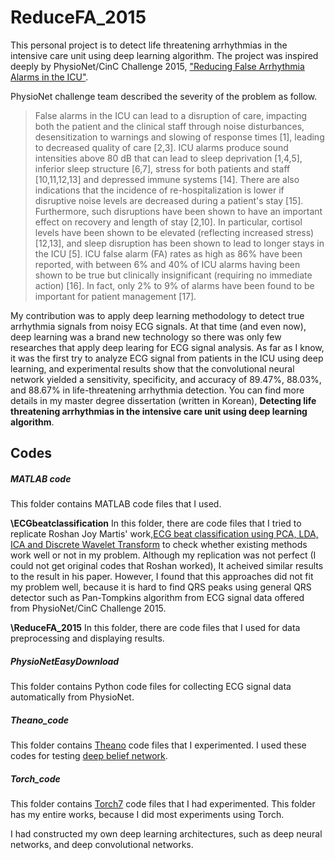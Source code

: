 # ReduceFA_2015
This personal project is to detect life threatening arrhythmias in the intensive care unit using deep learning algorithm. The project was inspired deeply by PhysioNet/CinC Challenge 2015, ["Reducing False Arrhythmia Alarms in the ICU"](https://www.physionet.org/challenge/2015/). 

PhysioNet challenge team described the severity of the problem as follow.
>False alarms in the ICU can lead to a disruption of care, impacting both the patient and the clinical staff through noise disturbances, desensitization to warnings and slowing of response times [1], leading to decreased quality of care [2,3]. ICU alarms produce sound intensities above 80 dB that can lead to sleep deprivation [1,4,5], inferior sleep structure [6,7], stress for both patients and staff [10,11,12,13] and depressed immune systems [14]. There are also indications that the incidence of re-hospitalization is lower if disruptive noise levels are decreased during a patient's stay [15]. Furthermore, such disruptions have been shown to have an important effect on recovery and length of stay [2,10]. In particular, cortisol levels have been shown to be elevated (reflecting increased stress) [12,13], and sleep disruption has been shown to lead to longer stays in the ICU [5]. ICU false alarm (FA) rates as high as 86% have been reported, with between 6% and 40% of ICU alarms having been shown to be true but clinically insignificant (requiring no immediate action) [16]. In fact, only 2% to 9% of alarms have been found to be important for patient management [17].

My contribution was to apply deep learning methodology to detect true arrhythmia signals from noisy ECG signals. At that time (and even now), deep learning was a brand new technology so there was only few researches that apply deep learing for ECG signal analysis. As far as I know, it was the first try to analyze ECG signal from patients in the ICU using deep learning, and experimental results show that the convolutional neural network yielded a sensitivity, specificity, and accuracy of 89.47%, 88.03%, and 88.67% in life-threatening arrhythmia detection. You can find more details in my master degree dissertation (written in Korean), **Detecting life threatening arrhythmias in the intensive care unit using deep learning algorithm**. 

## Codes
##### MATLAB code
This folder contains MATLAB code files that I used. 

**\ECGbeatclassification**
In this folder, there are code files that I tried to replicate Roshan Joy Martis' work,[ECG beat classification using PCA, LDA, ICA and Discrete Wavelet Transform](http://www.sciencedirect.com/science/article/pii/S1746809413000062) 
to check whether existing methods work well or not in my problem. Although my replication was not perfect (I could not get original codes that Roshan worked), It acheived similar results to the result in his paper.
However, I found that this approaches did not fit my problem well, because it is hard to find QRS peaks using general QRS detector such as Pan-Tompkins algorithm from ECG signal data offered from PhysioNet/CinC Challenge 2015.

**\ReduceFA_2015**
In this folder, there are code files that I used for data preprocessing and displaying results.

##### PhysioNetEasyDownload
This folder contains Python code files for collecting ECG signal data automatically from PhysioNet.

##### Theano_code
This folder contains [Theano](http://deeplearning.net/software/theano/) code files that I experimented. I used these codes for testing [deep belief network](http://deeplearning.net/tutorial/DBN.html).  

##### Torch_code
This folder contains [Torch7](http://torch.ch/) code files that I had experimented. This folder has my entire works, because I did most experiments using Torch. 

I had constructed my own deep learning architectures, such as deep neural networks, and deep convolutional networks. 
